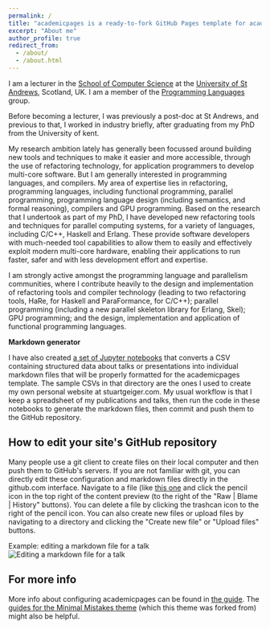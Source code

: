 ```yaml
---
permalink: /
title: "academicpages is a ready-to-fork GitHub Pages template for academic personal websites"
excerpt: "About me"
author_profile: true
redirect_from: 
  - /about/
  - /about.html
---
```

I am a lecturer in the [School of Computer Science](https://www.st-andrews.ac.uk/subjects/computer-science/) at the [University of St Andrews](https://www.st-andrews.ac.uk/), Scotland, UK. I am a member of the [Programming Languages](https://plrg.cs.st-andrews.ac.uk/) group.

Before becoming a lecturer, I was previously a post-doc at St Andrews, and previous to that, I worked in industry briefly, after graduating from my PhD from the University of kent. 

My research ambition lately has generally been focussed around building new tools and techniques to make it easier and more accessible, through the use of refactoring technology, for application programmers to develop multi-core software. But I am generally interested in programming languages, and compilers. My area of expertise lies in refactoring, programming languages, including functional programming, parallel programming, programming language design (including semantics, and formal reasoning), compilers and GPU programming. Based on the research that I undertook as part of my PhD, I have developed new refactoring tools and techniques for parallel computing systems, for a variety of languages, including C/C++, Haskell and Erlang. These provide software developers with much-needed tool capabilities to allow them to easily and effectively exploit modern multi-core hardware, enabling their applications to run faster, safer and with less development effort and expertise. 

I am strongly active amongst the programming language and parallelism communities, where I contribute heavily to the design and implementation of refactoring tools and compiler technology (leading to two refactoring tools, HaRe, for Haskell and ParaFormance, for C/C++); parallel programming (including a new parallel skeleton library for Erlang, Skel); GPU programming; and the design, implementation and application of functional programming languages.

**Markdown generator**

I have also created [a set of Jupyter notebooks](https://github.com/academicpages/academicpages.github.io/tree/master/markdown_generator
) that converts a CSV containing structured data about talks or presentations into individual markdown files that will be properly formatted for the academicpages template. The sample CSVs in that directory are the ones I used to create my own personal website at stuartgeiger.com. My usual workflow is that I keep a spreadsheet of my publications and talks, then run the code in these notebooks to generate the markdown files, then commit and push them to the GitHub repository.

How to edit your site's GitHub repository
------
Many people use a git client to create files on their local computer and then push them to GitHub's servers. If you are not familiar with git, you can directly edit these configuration and markdown files directly in the github.com interface. Navigate to a file (like [this one](https://github.com/academicpages/academicpages.github.io/blob/master/_talks/2012-03-01-talk-1.md) and click the pencil icon in the top right of the content preview (to the right of the "Raw | Blame | History" buttons). You can delete a file by clicking the trashcan icon to the right of the pencil icon. You can also create new files or upload files by navigating to a directory and clicking the "Create new file" or "Upload files" buttons. 

Example: editing a markdown file for a talk
![Editing a markdown file for a talk](/images/editing-talk.png)

For more info
------
More info about configuring academicpages can be found in [the guide](https://academicpages.github.io/markdown/). The [guides for the Minimal Mistakes theme](https://mmistakes.github.io/minimal-mistakes/docs/configuration/) (which this theme was forked from) might also be helpful.
